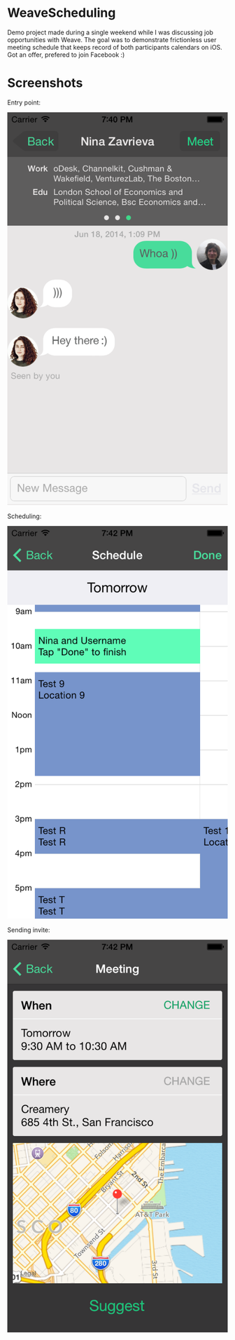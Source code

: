 WeaveScheduling
===============

Demo project made during a single weekend while I was discussing job opportunities with Weave. The goal was to demonstrate frictionless user meeting schedule that keeps record of both participants calendars on iOS. Got an offer, prefered to join Facebook :)

Screenshots
===============

Entry point:

![](/Screenshots/s1.png)

Scheduling:

![](/Screenshots/s2.png)

Sending invite:

![](/Screenshots/s3.png)